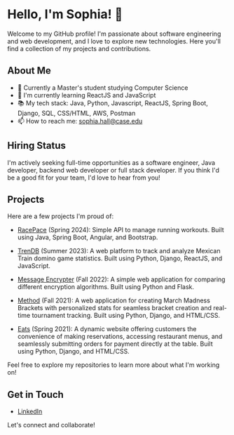 # Hello, I'm Sophia! 👋

Welcome to my GitHub profile! I'm passionate about software engineering and web development, and I love to explore new technologies. Here you'll find a collection of my projects and contributions.

## About Me

- 💼 Currently a Master's student studying Computer Science
- 🌱 I'm currently learning ReactJS and JavaScript
- 📚 My tech stack: Java, Python, Javascript, ReactJS, Spring Boot, Django, SQL, CSS/HTML, AWS, Postman
- 📫 How to reach me: sophia.hall@case.edu

## Hiring Status

I'm actively seeking full-time opportunities as a software engineer, Java developer, backend web developer or full stack developer. If you think I'd be a good fit for your team, I'd love to hear from you!

## Projects

Here are a few projects I'm proud of:

- [RacePace](https://github.com/srh95/RacePace) (Spring 2024): Simple API to manage running workouts. Built using Java, Spring Boot, Angular, and Bootstrap.
  
- [TrenDB](https://github.com/srh95/TrenDB) (Summer 2023): A web platform to track and analyze Mexican Train domino game statistics. Built using Python, Django, ReactJS, and JavaScript.
  
- [Message Encrypter](https://github.com/srh95/CSDS-444-Encryption-Project) (Fall 2022): A simple web application for comparing different encryption algorithms. Built using Python and Flask.
  
- [Method](https://github.com/srh95/CSDS-395-Senior-Project) (Fall 2021): A web application for creating March Madness Brackets with personalized stats for seamless bracket creation and real-time tournament tracking. Built using Python, Django, and HTML/CSS.
  
- [Eats](https://github.com/srh95/CSDS-393-Project-) (Spring 2021): A dynamic website offering customers the convenience of making reservations, accessing restaurant menus, and seamlessly submitting orders for payment directly at the table. Built using Python, Django, and HTML/CSS.

Feel free to explore my repositories to learn more about what I'm working on!

## Get in Touch

- [LinkedIn](linkedin.com/in/sophiahall-srh95)

Let's connect and collaborate!
